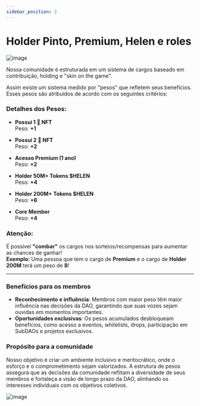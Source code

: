 ```yaml
---
sidebar_position: 2
---
```


# Holder Pinto, Premium, Helen e roles

![image](https://github.com/user-attachments/assets/049fe753-99bd-4e6b-a9e9-5a74874e29e7)

Nossa comunidade é estruturada em um sistema de cargos baseado em contribuição, holding e "skin on the game".

Assim existe um sistema medido por "pesos" que refletem seus benefícios. Esses pesos são atribuídos de acordo com os seguintes critérios:

### Detalhes dos Pesos:

- **Possui 1 🐥 NFT**  
  Peso: **+1**
  
- **Possui 2 🐥 NFT**  
  Peso: **+2**
  
- **Acesso Premium (1 ano)**  
  Peso: **+2**
  
- **Holder 50M+ Tokens $HELEN**  
  Peso: **+4**
  
- **Holder 200M+ Tokens $HELEN**  
  Peso: **+6**
  
- **Core Member**  
  Peso: **+4**

### Atenção:
É possível **"combar"** os cargos nos sorteios/recompensas para aumentar as chances de ganhar!  
**Exemplo:** Uma pessoa que tem o cargo de **Premium** e o cargo de **Holder 200M** terá um peso de **8**!

---

### Benefícios para os membros  
- **Reconhecimento e influência**: Membros com maior peso têm maior influência nas decisões da DAO, garantindo que suas vozes sejam ouvidas em momentos importantes.  
- **Oportunidades exclusivas**: Os pesos acumulados desbloqueam benefícios, como acesso a eventos, whitelists, drops, participação em SubDAOs e projetos exclusivos.  

### Propósito para a comunidade  
Nosso objetivo é criar um ambiente inclusivo e meritocrático, onde o esforço e o comprometimento sejam valorizados. A estrutura de pesos assegura que as decisões da comunidade reflitam a diversidade de seus membros e fortaleça a visão de longo prazo da DAO, alinhando os interesses individuais com os objetivos coletivos.


![image](https://github.com/user-attachments/assets/5f53942c-3ed0-495f-8d8d-8f0dc45c5ad6)

